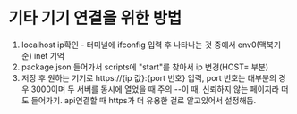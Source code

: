 # 기타 기기 연결을 위한 방법

1. localhost ip확인 - 터미널에 ifconfig 입력 후 나타나는 것 중에서 env0(맥북기준) inet 기억
2. package.json 들어가서 scripts에 "start"를 찾아서 ip 변경(HOST= 부분)
3. 저장 후 원하는 기기로 https://{ip 값}:{port 번호} 입력, port 번호는 대부분의 경우 3000이며 두 서버를 동시에 열었을 때 주의
   --이 때, 신뢰하지 않는 페이지라 떠도 들어가기. api연결할 때 https가 더 유용한 걸로 알고있어서 설정해둠.
